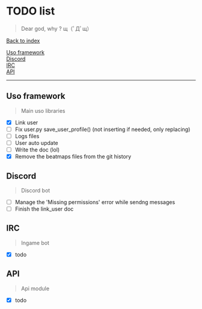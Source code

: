 
# TODO list

> Dear god, why ? щ（ﾟДﾟщ）

[Back to index](index.md)

[Uso framework](#uso-framework)  
[Discord](#discord)  
[IRC](#irc)  
[API](#api)  

-----------

## Uso framework ##

> Main uso libraries

- [x] Link user
- [ ] Fix user.py save_user_profile() (not inserting if needed, only replacing)
- [ ] Logs files
- [ ] User auto update
- [ ] Write the doc (lol)
- [x] Remove the beatmaps files from the git history

## Discord ##

> Discord bot

- [ ] Manage the 'Missing permissions' error while sendng messages
- [ ] Finish the link_user doc

## IRC ##

> Ingame bot

- [x] todo

## API ##

> Api module

- [x] todo
